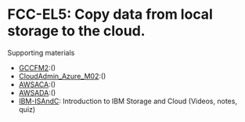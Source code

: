# FCC-EL5: Copy data from local storage to the cloud. 

Supporting materials

* [GCCFM2]():()
* [CloudAdmin_Azure_M02]():()
* [AWSACA]():()
* [AWSADA]():()
* [IBM-ISAndC](../../../Materials/IBM-ISAndC.md): Introduction to IBM Storage and Cloud (Videos, notes, quiz)

												
